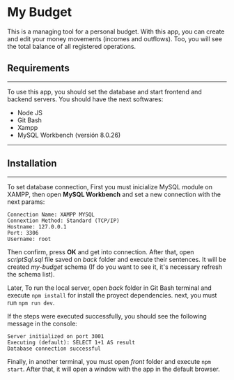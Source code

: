 # My Budget

This is a managing tool for a personal budget. With this app, you can create and edit your money movements (incomes and outflows). Too, you will see the total balance of all registered operations. 

## Requirements
---

To use this app, you should set the database and start frontend and backend servers. You should have the next softwares:

* Node JS
* Git Bash
* Xampp
* MySQL Workbench (versión 8.0.26)

---
## Installation
---

To set database connection, First you must inicialize MySQL module on XAMPP, then open **MySQL Workbench** and set a new connection with the next params:

```
Connection Name: XAMPP MYSQL
Connextion Method: Standard (TCP/IP)
Hostname: 127.0.0.1
Port: 3306
Username: root 
```

Then confirm, press **OK** and get into connection.
After that, open *scriptSql.sql* file saved on *back* folder and execute their sentences. It will be created *my-budget* schema (If do you want to see it, it's necessary refresh the schema list).

Later, To run the local server, open *back* folder in Git Bash terminal and execute `npm install` for install the proyect dependencies. next, you must run `npm run dev`.

If the steps were executed successfully, you should see the following message in the console:

```
Server initialized on port 3001 
Executing (default): SELECT 1+1 AS result
Database connection successful
```

Finally, in another terminal, you must open *front* folder and execute `npm start`. After that, it will open a window with the app in the default browser.
